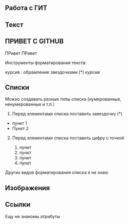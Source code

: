 ## Работа с ГИТ
## Текст
## ПРИВЕТ С GITHUB
ПРивет
ПРивет

Инструменты форматирования текста:

курсив : обрамление звездочками (*) *курсив*

## Списки

Можно создавать разные типы списка (нумерованные, ненумерованные и т.п.)
1. Перед элементами списка поставить завездочку (*)
 * пункт 1
 * Пункт 2
 
2. Перед элементами списка поставить цифру с точкой

   1. пункт
   2. пункт
   3. пункт
   4. пункт
 
 Других видов форматирования списка я не знаю

## Изображения
## Ссылки
 Ещу не знакомы атрибуты








